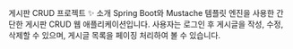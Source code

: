  게시판 CRUD 프로젝트
✨ 소개
Spring Boot와 Mustache 템플릿 엔진을 사용한 간단한 게시판 CRUD 웹 애플리케이션입니다.
사용자는 로그인 후 게시글을 작성, 수정, 삭제할 수 있으며, 게시글 목록을 페이징 처리하여 볼 수 있습니다.
